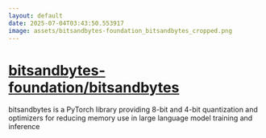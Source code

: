 ```yaml
---
layout: default
date: 2025-07-04T03:43:50.553917
image: assets/bitsandbytes-foundation_bitsandbytes_cropped.png
---
```


# [bitsandbytes-foundation/bitsandbytes](https://github.com/bitsandbytes-foundation/bitsandbytes)

bitsandbytes is a PyTorch library providing 8-bit and 4-bit quantization and optimizers for reducing memory use in large language model training and inference
